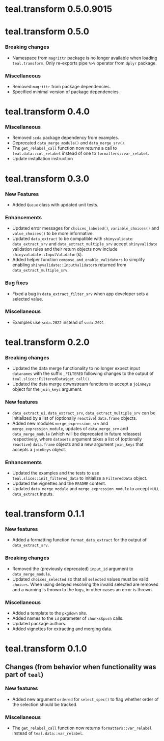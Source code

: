 # teal.transform 0.5.0.9015

# teal.transform 0.5.0

### Breaking changes

* Namespace from `magrittr` package is no longer available when loading `teal.transform`. Only re-exports pipe `%>%` operator from `dplyr` package.

### Miscellaneous

* Removed `magrittr` from package dependencies.
* Specified minimal version of package dependencies.

# teal.transform 0.4.0

### Miscellaneous

* Removed `scda` package dependency from examples.
* Deprecated `data_merge_module()` and `data_merge_srv()`.
* The `get_relabel_call` function now returns a call to `teal.data::col_relabel` instead of one to `formatters::var_relabel`.
* Update installation instruction

# teal.transform 0.3.0

### New Features

* Added `Queue` class with updated unit tests.

### Enhancements

* Updated error messages for `choices_labeled()`, `variable_choices()` and `value_choices()` to be more informative.
* Updated `data_extract` to be compatible with `shinyvalidate`: `data_extract_srv` and `data_extract_multiple_srv` accept `shinyvalidate` validation rules and their return objects now include `shinyvalidate::InputValidator`(s).
* Added helper function `compose_and_enable_validators` to simplify enabling `shinyvalidate::InputValidator`s returned from `data_extract_multiple_srv`.

### Bug fixes

* Fixed a bug in `data_extract_filter_srv` when app developer sets a selected value.

### Miscellaneous

* Examples use `scda.2022` instead of `scda.2021`

# teal.transform 0.2.0

### Breaking changes

* Updated the data merge functionality to no longer expect input `datanames` with the suffix `_FILTERED` following changes to the output of `teal.slice::FilteredData$get_call()`.
* Updated the data merge downstream functions to accept a `joinKeys` object for the `join_keys` argument.

### New features

* `data_extract_ui`, `data_extract_srv`, `data_extract_multiple_srv` can be initialized by a list of (optionally `reactive`) `data.frame` objects.
* Added new modules `merge_expression_srv` and `merge_expression_module`, updates of `data_merge_srv` and `data_merge_module`
(which will be deprecated in future releases) respectively, where `datasets` argument takes a list of (optionally `reactive`) `data.frame` objects and a new argument `join_keys` that accepts a `joinKeys` object.

### Enhancements
* Updated the examples and the tests to use `teal.slice::init_filtered_data` to initialize a `FilteredData` object.
* Updated the vignettes and the `README` content.
* Updated `data_merge_module` and `merge_expression_module` to accept `NULL` `data_extract` inputs.

# teal.transform 0.1.1

### New features
* Added a formatting function `format_data_extract` for the output of `data_extract_srv`.

### Breaking changes
* Removed the (previously deprecated) `input_id` argument to `data_merge_module`.
* Updated `choices_selected` so that all `selected` values must be valid `choices`. When using delayed resolving the invalid selected are removed and a warning is thrown to the logs, in other cases an error is thrown.

### Miscellaneous
* Added a template to the `pkgdown` site.
* Added names to the `id` parameter of `chunks$push` calls.
* Updated package authors.
* Added vignettes for extracting and merging data.

# teal.transform 0.1.0

## Changes (from behavior when functionality was part of `teal`)

### New features
* Added new argument `ordered` for `select_spec()` to flag whether order of the selection should be tracked.

### Miscellaneous
* The `get_relabel_call` function now returns `formatters::var_relabel` instead of `teal.data::var_relabel`.
